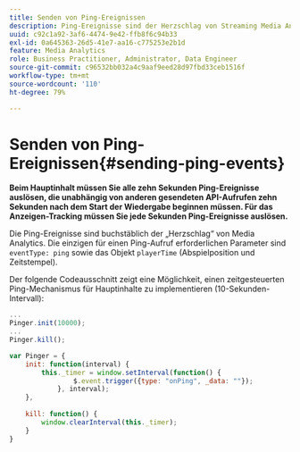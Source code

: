 ```yaml
---
title: Senden von Ping-Ereignissen
description: Ping-Ereignisse sind der Herzschlag von Streaming Media Analytics. Erfahren Sie, wie Sie einen zeitgesteuerten Ping für Haupt- oder Anzeigen-Tracking senden.
uuid: c92c1a92-3af6-4474-9e42-ffb8f6c94b33
exl-id: 0a645363-26d5-41e7-aa16-c775253e2b1d
feature: Media Analytics
role: Business Practitioner, Administrator, Data Engineer
source-git-commit: c96532bb032a4c9aaf9eed28d97fbd33ceb1516f
workflow-type: tm+mt
source-wordcount: '110'
ht-degree: 79%

---
```


# Senden von Ping-Ereignissen{#sending-ping-events}

**Beim Hauptinhalt müssen Sie alle zehn Sekunden Ping-Ereignisse auslösen, die unabhängig von anderen gesendeten API-Aufrufen zehn Sekunden nach dem Start der Wiedergabe beginnen müssen. Für das Anzeigen-Tracking müssen Sie jede Sekunden Ping-Ereignisse auslösen.**

Die Ping-Ereignisse sind buchstäblich der „Herzschlag“ von Media Analytics. Die einzigen für einen Ping-Aufruf erforderlichen Parameter sind `eventType: ping` sowie das Objekt `playerTime` (Abspielposition und Zeitstempel).

Der folgende Codeausschnitt zeigt eine Möglichkeit, einen zeitgesteuerten Ping-Mechanismus für Hauptinhalte zu implementieren (10-Sekunden-Intervall):

```js
... 
Pinger.init(10000); 
... 
Pinger.kill();

var Pinger = { 
    init: function(interval) { 
        this._timer = window.setInterval(function() { 
                $.event.trigger({type: "onPing", _data: ""}); 
            }, interval); 
    }, 
     
    kill: function() { 
        window.clearInterval(this._timer); 
    } 
}
```
